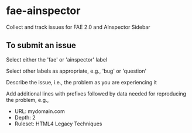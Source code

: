 # fae-ainspector
Collect and track issues for FAE 2.0 and AInspector Sidebar

## To submit an issue
Select either the 'fae' or 'ainspector' label

Select other labels as appropriate, e.g., 'bug' or 'question'

Describe the issue, i.e., the problem as you are experiencing it

Add additional lines with prefixes followed by data needed for reproducing the problem, e.g.,

* URL: mydomain.com
* Depth: 2
* Ruleset: HTML4 Legacy Techniques
